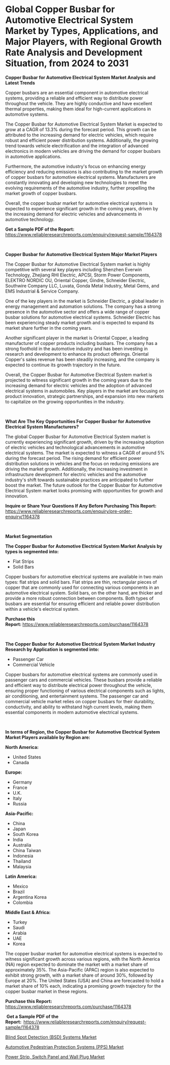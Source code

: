 <p><h1>Global Copper Busbar for Automotive Electrical System Market by Types, Applications, and Major Players, with Regional Growth Rate Analysis and Development Situation, from 2024 to 2031</h1></p><p><strong>Copper Busbar for Automotive Electrical System Market Analysis and Latest Trends</strong></p>
<p><p>Copper busbars are an essential component in automotive electrical systems, providing a reliable and efficient way to distribute power throughout the vehicle. They are highly conductive and have excellent thermal properties, making them ideal for high-current applications in automotive systems.</p><p>The Copper Busbar for Automotive Electrical System Market is expected to grow at a CAGR of 13.3% during the forecast period. This growth can be attributed to the increasing demand for electric vehicles, which require robust and efficient power distribution systems. Additionally, the growing trend towards vehicle electrification and the integration of advanced electronics in modern vehicles are driving the demand for copper busbars in automotive applications.</p><p>Furthermore, the automotive industry's focus on enhancing energy efficiency and reducing emissions is also contributing to the market growth of copper busbars for automotive electrical systems. Manufacturers are constantly innovating and developing new technologies to meet the evolving requirements of the automotive industry, further propelling the market growth of copper busbars.</p><p>Overall, the copper busbar market for automotive electrical systems is expected to experience significant growth in the coming years, driven by the increasing demand for electric vehicles and advancements in automotive technology.</p></p>
<p><strong>Get a Sample PDF of the Report:&nbsp;</strong> <a href="https://www.reliableresearchreports.com/enquiry/request-sample/1164378">https://www.reliableresearchreports.com/enquiry/request-sample/1164378</a></p>
<p>&nbsp;</p>
<p><strong>Copper Busbar for Automotive Electrical System Major Market Players</strong></p>
<p><p>The Copper Busbar for Automotive Electrical System market is highly competitive with several key players including Shenzhen Everwin Technology, Zhejiang RHI Electric, APCSI, Storm Power Components, ELEKTRO NORDIC OU, Oriental Copper, Gindre, Schneider Electric, Southwire Company LLC, Luvata, Gonda Metal Industry, Metal Gems, and EMS Industrial & Service Company.</p><p>One of the key players in the market is Schneider Electric, a global leader in energy management and automation solutions. The company has a strong presence in the automotive sector and offers a wide range of copper busbar solutions for automotive electrical systems. Schneider Electric has been experiencing steady market growth and is expected to expand its market share further in the coming years.</p><p>Another significant player in the market is Oriental Copper, a leading manufacturer of copper products including busbars. The company has a strong foothold in the automotive industry and has been investing in research and development to enhance its product offerings. Oriental Copper's sales revenue has been steadily increasing, and the company is expected to continue its growth trajectory in the future.</p><p>Overall, the Copper Busbar for Automotive Electrical System market is projected to witness significant growth in the coming years due to the increasing demand for electric vehicles and the adoption of advanced electrical systems in automobiles. Key players in the market are focusing on product innovation, strategic partnerships, and expansion into new markets to capitalize on the growing opportunities in the industry.</p></p>
<p>&nbsp;</p>
<p><strong>What Are The Key Opportunities For Copper Busbar for Automotive Electrical System Manufacturers?</strong></p>
<p><p>The global Copper Busbar for Automotive Electrical System market is currently experiencing significant growth, driven by the increasing adoption of electric vehicles and technological advancements in automotive electrical systems. The market is expected to witness a CAGR of around 5% during the forecast period. The rising demand for efficient power distribution solutions in vehicles and the focus on reducing emissions are driving the market growth. Additionally, the increasing investment in infrastructure development for electric vehicles and the automotive industry's shift towards sustainable practices are anticipated to further boost the market. The future outlook for the Copper Busbar for Automotive Electrical System market looks promising with opportunities for growth and innovation.</p></p>
<p><strong>Inquire or Share Your Questions If Any Before Purchasing This Report:</strong> <a href="https://www.reliableresearchreports.com/enquiry/pre-order-enquiry/1164378">https://www.reliableresearchreports.com/enquiry/pre-order-enquiry/1164378</a></p>
<p>&nbsp;</p>
<p><strong>Market Segmentation</strong></p>
<p><strong>The Copper Busbar for Automotive Electrical System Market Analysis by types is segmented into:</strong></p>
<p><ul><li>Flat Strips</li><li>Solid Bars</li></ul></p>
<p><p>Copper busbars for automotive electrical systems are available in two main types: flat strips and solid bars. Flat strips are thin, rectangular pieces of copper that are commonly used for connecting various components in an automotive electrical system. Solid bars, on the other hand, are thicker and provide a more robust connection between components. Both types of busbars are essential for ensuring efficient and reliable power distribution within a vehicle's electrical system.</p></p>
<p><strong>Purchase this Report:&nbsp;</strong><a href="https://www.reliableresearchreports.com/purchase/1164378">https://www.reliableresearchreports.com/purchase/1164378</a></p>
<p>&nbsp;</p>
<p><strong>The Copper Busbar for Automotive Electrical System Market Industry Research by Application is segmented into:</strong></p>
<p><ul><li>Passenger Car</li><li>Commercial Vehicle</li></ul></p>
<p><p>Copper busbars for automotive electrical systems are commonly used in passenger cars and commercial vehicles. These busbars provide a reliable and efficient way to distribute electrical power throughout the vehicle, ensuring proper functioning of various electrical components such as lights, air conditioning, and entertainment systems. The passenger car and commercial vehicle market relies on copper busbars for their durability, conductivity, and ability to withstand high current levels, making them essential components in modern automotive electrical systems.</p></p>
<p>&nbsp;</p>
<p><strong>In terms of Region, the Copper Busbar for Automotive Electrical System Market Players available by Region are:</strong></p>
<p>
    <p> <strong> North America: </strong>
        <ul>
            <li>United States</li>
            <li>Canada</li>
        </ul>
        </p> 
    <p> <strong> Europe: </strong>
        <ul>
            <li>Germany</li>
            <li>France</li>
            <li>U.K.</li>
            <li>Italy</li>
            <li>Russia</li>
        </ul>
        </p> 
    <p> <strong> Asia-Pacific: </strong>
        <ul>
            <li>China</li>
            <li>Japan</li>
            <li>South Korea</li>
            <li>India</li>
            <li>Australia</li>
            <li>China Taiwan</li>
            <li>Indonesia</li>
            <li>Thailand</li>
            <li>Malaysia</li>
        </ul>
        </p> 
    <p> <strong> Latin America: </strong>
        <ul>
            <li>Mexico</li>
            <li>Brazil</li>
            <li>Argentina Korea</li>
            <li>Colombia</li>
        </ul>
        </p> 
    <p> <strong> Middle East & Africa: </strong>
        <ul>
            <li>Turkey</li>
            <li>Saudi</li>
            <li>Arabia</li>
            <li>UAE</li>
            <li>Korea</li>
        </ul>
    </p>
    </p>
<p><p>The copper busbar market for automotive electrical systems is expected to witness significant growth across various regions, with the North America (NA) region expected to dominate the market with a market share of approximately 35%. The Asia-Pacific (APAC) region is also expected to exhibit strong growth, with a market share of around 30%, followed by Europe at 20%. The United States (USA) and China are forecasted to hold a market share of 10% each, indicating a promising growth trajectory for the copper busbar market in these regions.</p></p>
<p><strong>Purchase this Report: </strong><a href="https://www.reliableresearchreports.com/purchase/1164378">https://www.reliableresearchreports.com/purchase/1164378</a></p>
<p>&nbsp;<strong>Get a Sample PDF of the Report:&nbsp;&nbsp;</strong><a href="https://www.reliableresearchreports.com/enquiry/request-sample/1164378">https://www.reliableresearchreports.com/enquiry/request-sample/1164378</a></p>
<p><strong></strong></p>
<p><p><a href="https://github.com/nancykennedykellievqfqt2/Market-Research-Report-List-1/blob/main/blind-spot-detection-bsd-systems-market.md">Blind Spot Detection (BSD) Systems Market</a></p><p><a href="https://github.com/seekum/Market-Research-Report-List-1/blob/main/automotive-pedestrian-protection-systems-pps-market.md">Automotive Pedestrian Protection Systems (PPS) Market</a></p><p><a href="https://view.publitas.com/reportprime-1/power-strip-switch-panel-and-wall-plug-market-size-2023-2030-global-industrial-analysis-key-geographical-regions-market-share-top-key-players-product-types-and-forecast-research-report/">Power Strip, Switch Panel and Wall Plug Market</a></p></p>